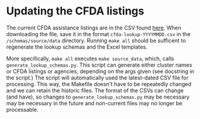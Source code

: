 # Updating the CFDA listings

The current CFDA assistance listings are in the CSV found [here](https://sam.gov/data-services/Assistance%20Listings/datagov?privacy=Public). When downloading the file, save it in the format `cfda-lookup-YYYYMMDD.csv` in the `/schemas/source/data` directory. Running `make all` should be sufficent to regenerate the lookup schemas and the Excel templates.

More specifically, `make all` executes `make source_data`, which, calls `generate_lookup_schemas.py`. This script can generate either cluster names or CFDA listings or agencies, depending on the args given (see docstring in the script.) The script will automatically used the latest-dated CSV file for processing. This way, the Makefile doesn't have to be repeatedly changed and we can retain the historic files. The format of the CSVs can change (and have), so changes to `generate_lookup_schemas.py` may be necessary may be necessary in the future and non-current files may no longer be processable.
